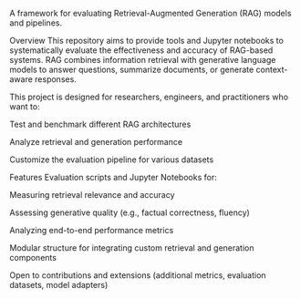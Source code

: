 A framework for evaluating Retrieval-Augmented Generation (RAG) models and pipelines.

Overview
This repository aims to provide tools and Jupyter notebooks to systematically evaluate the effectiveness and accuracy of RAG-based systems. RAG combines information retrieval with generative language models to answer questions, summarize documents, or generate context-aware responses.

This project is designed for researchers, engineers, and practitioners who want to:

Test and benchmark different RAG architectures

Analyze retrieval and generation performance

Customize the evaluation pipeline for various datasets

Features
Evaluation scripts and Jupyter Notebooks for:

Measuring retrieval relevance and accuracy

Assessing generative quality (e.g., factual correctness, fluency)

Analyzing end-to-end performance metrics

Modular structure for integrating custom retrieval and generation components

Open to contributions and extensions (additional metrics, evaluation datasets, model adapters)
